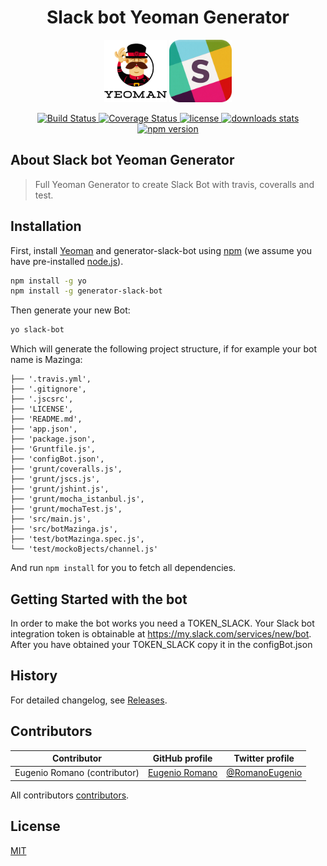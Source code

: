 <h1 align="center">Slack bot Yeoman Generator</h1>
<p align="center">
  <img title="yeoman generator" src='/assets/yeoman-logo.png' alt='yeoman logo' width="100px" height="100px" />
  <img title="slack logo" src='/assets/slack-logo.png' alt='slack logo' width="100px" height="100px" />
</p>
<p align="center">
  <a title='Build Status' href="https://travis-ci.org/eromano/generator-slack-bot" >
    <img src='https://travis-ci.org/eromano/generator-slack-bot.svg?branch=master' alt='Build Status'  />
  </a>
  <a href='https://coveralls.io/r/eromano/generator-slack-bot'>
    <img src='https://img.shields.io/coveralls/eromano/generator-slack-bot.svg' alt='Coverage Status' />
  </a>
  <a href='https://github.com/eromano/generator-slack-bot/blob/master/LICENSE'>
    <img src='https://img.shields.io/badge/license-MIT-blue.svg' alt='license' />
  </a>
  <a alt='downloads stats' href='https://npmjs.org/package/generator-slack-bot'>
    <img src='https://img.shields.io/npm/dm/generator-slack-bot.svg' alt='downloads stats' />
  </a>
  <a href="https://nodei.co/npm/generator-slack-bot/">
    <img src="http://img.shields.io/npm/v/generator-slack-bot.svg" alt='npm version' >
  </a>
</p>

## About Slack bot Yeoman Generator
>Full Yeoman Generator to create Slack Bot with travis, coveralls and test.

## Installation

First, install [Yeoman](http://yeoman.io) and generator-slack-bot using [npm](https://www.npmjs.com/) (we assume you have pre-installed [node.js](https://nodejs.org/)).

```bash
npm install -g yo
npm install -g generator-slack-bot
```

Then generate your new Bot:

```bash
yo slack-bot
```

Which will generate the following project structure, if for example your bot name is Mazinga:

    ├── '.travis.yml',
    ├── '.gitignore',
    ├── '.jscsrc',
    ├── 'LICENSE',
    ├── 'README.md',
    ├── 'app.json',
    ├── 'package.json',
    ├── 'Gruntfile.js',
    ├── 'configBot.json',
    ├── 'grunt/coveralls.js',
    ├── 'grunt/jscs.js',
    ├── 'grunt/jshint.js',
    ├── 'grunt/mocha_istanbul.js',
    ├── 'grunt/mochaTest.js',
    ├── 'src/main.js',
    ├── 'src/botMazinga.js',
    ├── 'test/botMazinga.spec.js',
    └── 'test/mockoBjects/channel.js'

And run `npm install` for you to fetch all dependencies.

## Getting Started with the bot

In order to make the bot works you need a TOKEN_SLACK.
Your Slack bot integration token is obtainable at https://my.slack.com/services/new/bot.
After you have obtained your TOKEN_SLACK copy it in the configBot.json

## History

For detailed changelog, see [Releases](https://github.com/Alfresco/generator-slack-bot/releases).

## Contributors

Contributor | GitHub profile | Twitter profile |
--- | --- | ---
Eugenio Romano (contributor)| [Eugenio Romano](https://github.com/eromano) | [@RomanoEugenio](https://twitter.com/RomanoEugenio)

All contributors [contributors](https://github.com/eromano/generator-slack-bot/graphs/contributors).

## License
[MIT](https://github.com/eromano/generator-slack-bot/blob/master/LICENSE)
 
